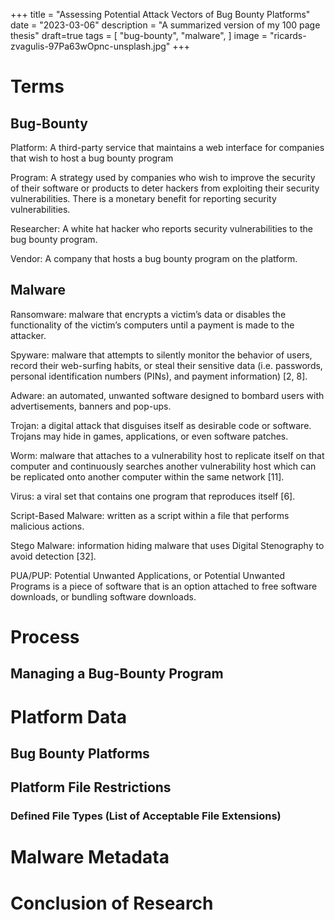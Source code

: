 +++
title = "Assessing Potential Attack Vectors of Bug Bounty Platforms"
date = "2023-03-06"
description = "A summarized version of my 100 page thesis"
draft=true
tags = [
    "bug-bounty",
    "malware",
]
image = "ricards-zvagulis-97Pa63wOpnc-unsplash.jpg"
+++

# Terms

## Bug-Bounty
Platform: 
A third-party service that maintains a web interface for companies that wish to host a bug bounty program

Program: 
A strategy used by companies who wish to improve the security of their software or products
to deter hackers from exploiting their security vulnerabilities. There is a monetary benefit for reporting security vulnerabilities.

Researcher: 
A white hat hacker who reports security vulnerabilities to the bug bounty program.

Vendor: 
A company that hosts a bug bounty program on the platform.

## Malware
Ransomware: 
malware that encrypts a victim’s data or disables the functionality of the victim’s computers until a payment is made to the attacker.

Spyware:
 malware that attempts to silently monitor the behavior of users, record their web-surfing habits, or steal their sensitive data (i.e. passwords, personal identification numbers (PINs), and payment information) [2, 8].

Adware:
 an automated, unwanted software designed to bombard users with advertisements, banners and pop-ups.

Trojan:
 a digital attack that disguises itself as desirable code or software. Trojans may hide in games, applications, or even software patches.

Worm:
malware that attaches to a vulnerability host to replicate itself on
that computer and continuously searches another vulnerability host which can be replicated onto another computer within the same network [11].

Virus:
a viral set that contains one program that reproduces itself [6].

Script-Based Malware: 
written as a script within a file that performs malicious actions.

Stego Malware: 
information hiding malware that uses Digital Stenography to avoid detection [32].

PUA/PUP: 
Potential Unwanted Applications, or Potential Unwanted Programs is a piece of software that is an option attached to free software downloads, or bundling software downloads.

# Process
## Managing a Bug-Bounty Program

# Platform Data
## Bug Bounty Platforms

## Platform File Restrictions

### Defined File Types (List of Acceptable File Extensions)

# Malware Metadata

# Conclusion of Research



